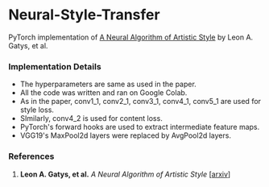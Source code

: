 # Neural-Style-Transfer
PyTorch implementation of [A Neural Algorithm of Artistic Style](https://arxiv.org/abs/1508.06576) by Leon A. Gatys, et al.


### Implementation Details
- The hyperparameters are same as used in the paper.
- All the code was written and ran on Google Colab.
- As in the paper, conv1_1, conv2_1, conv3_1, conv4_1, conv5_1 are used for style loss.
- SImilarly, conv4_2 is used for content loss.
- PyTorch's forward hooks are used to extract intermediate feature maps.
- VGG19's MaxPool2d layers were replaced by AvgPool2d layers.


### References
1. **Leon A. Gatys, et al.** *A Neural Algorithm of Artistic Style* [[arxiv](https://arxiv.org/abs/1508.06576)]
